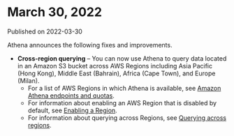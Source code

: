 # March 30, 2022<a name="release-note-2022-03-30"></a>

Published on 2022\-03\-30

Athena announces the following fixes and improvements\.
+ **Cross\-region querying** – You can now use Athena to query data located in an Amazon S3 bucket across AWS Regions including Asia Pacific \(Hong Kong\), Middle East \(Bahrain\), Africa \(Cape Town\), and Europe \(Milan\)\.
  + For a list of AWS Regions in which Athena is available, see [Amazon Athena endpoints and quotas](https://docs.aws.amazon.com/general/latest/gr/athena.html)\.
  + For information about enabling an AWS Region that is disabled by default, see [Enabling a Region](https://docs.aws.amazon.com/general/latest/gr/rande-manage.html#rande-manage-enable)\. 
  + For information about querying across Regions, see [Querying across regions](querying-across-regions.md)\. 